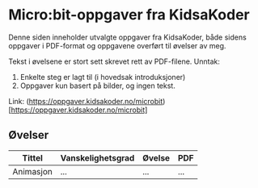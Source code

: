 # Micro:bit-oppgaver fra KidsaKoder
Denne siden inneholder utvalgte oppgaver fra KidsaKoder, både sidens oppgaver i PDF-format og oppgavene overført til øvelser av meg.

Tekst i øvelsene er stort sett skrevet rett av PDF-filene. Unntak:
1. Enkelte steg er lagt til (i hovedsak introduksjoner)
2. Oppgaver kun basert på bilder, og ingen tekst.

Link: (https://oppgaver.kidsakoder.no/microbit)[https://oppgaver.kidsakoder.no/microbit]

## Øvelser
| Tittel | Vanskelighetsgrad | Øvelse | PDF |
|-|-|-|-|
| Animasjon | ... | ... | ... |
